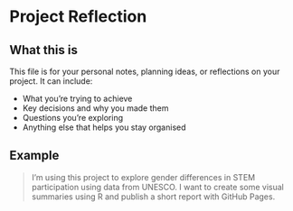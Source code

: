 # Project Reflection

## What this is

This file is for your personal notes, planning ideas, or reflections on your project. It can include:

- What you’re trying to achieve
- Key decisions and why you made them
- Questions you’re exploring
- Anything else that helps you stay organised

## Example

> I’m using this project to explore gender differences in STEM participation using data from UNESCO. I want to create some visual summaries using R and publish a short report with GitHub Pages.

